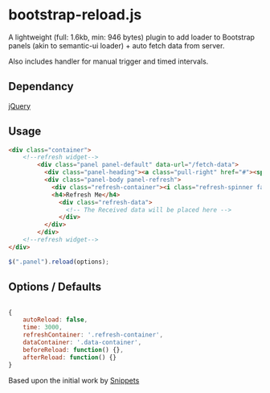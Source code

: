 # bootstrap-reload.js

A lightweight (full: 1.6kb, min: 946 bytes) plugin to add loader to Bootstrap panels (akin to semantic-ui loader) + auto fetch data from server.

Also includes handler for manual trigger and timed intervals.

## Dependancy

<a href="https://github.com/jquery/jquery" target="_blank">jQuery</a>

## Usage

`````html
<div class="container">
	<!--refresh widget-->
        <div class="panel panel-default" data-url="/fetch-data">
          <div class="panel-heading"><a class="pull-right" href="#"><span class="fa fa-refresh"></span></a> Refresh Widget</div>
          <div class="panel-body panel-refresh">
         	<div class="refresh-container"><i class="refresh-spinner fa fa-spinner fa-spin fa-5x"></i></div>
            <h4>Refresh Me</h4>
              <div class="refresh-data"> 
              	<!-- The Received data will be placed here -->
              </div>
          </div>
        </div>
    <!--refresh widget-->
</div>
`````

`````javascript
$(".panel").reload(options);

`````

## Options / Defaults

`````javascript

{
	autoReload: false,
	time: 3000,
	refreshContainer: '.refresh-container',
	dataContainer: '.data-container',
	beforeReload: function() {},
	afterReload: function() {}
}

`````

Based upon the initial work by <a href="http://www.bootply.com/5ZBF2BDQpV#" target="_blank">Snippets</a>